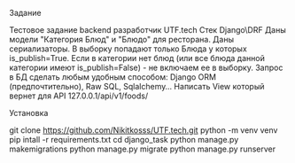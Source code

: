 Задание

Тестовое задание backend разработчик UTF.tech
Стек Django\DRF
Даны модели "Категория Блюд" и "Блюдо" для ресторана.
Даны сериализаторы.
В выборку попадают только Блюда у которых is_publish=True.
Если в категории нет блюд (или все блюда данной категории имеют is_publish=False) - не включаем ее в выборку.
Запрос в БД сделать любым удобным способом:
Django ORM (предпочтительно), Raw SQL, Sqlalchemy…
Написать View который вернет для API 127.0.0.1/api/v1/foods/

Установка

git clone https://github.com/Nikitkosss/UTF.tech.git
python -m venv venv
pip intall -r requirements.txt
cd django_task
python manage.py makemigrations
python manage.py migrate
python manage.py runserver
